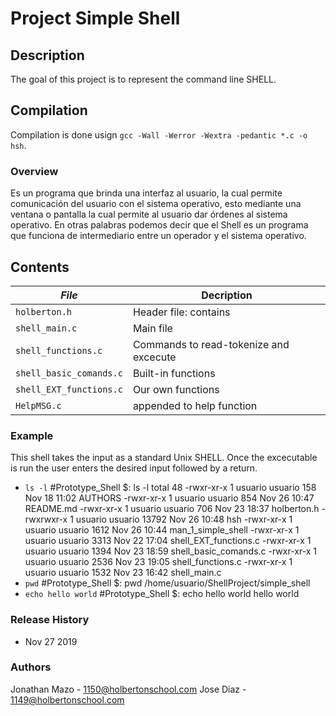 # Project Simple Shell

## Description
The goal of this project is to represent the command line SHELL.

## Compilation
Compilation is done usign `gcc -Wall -Werror -Wextra -pedantic *.c -o hsh`.

### Overview
Es un programa que brinda una interfaz al usuario, la cual permite comunicación
del usuario con el sistema operativo, esto mediante una ventana o pantalla la
cual permite al usuario dar órdenes al sistema operativo. En otras palabras
podemos decir que el Shell es un programa que funciona de intermediario entre
un operador y el sistema operativo.

## Contents
|   ***File***    |  **Decription**                       |
|---------------|---------------------------------------|
|  `holberton.h`	|  Header file: contains 	|
|  `shell_main.c`	|  Main file				|
|  `shell_functions.c` |  Commands to read-tokenize and excecute|
|  `shell_basic_comands.c` |  Built-in functions	|
|  `shell_EXT_functions.c`	|  Our own functions|
|  `HelpMSG.c`  |  appended to help function	 |

### Example
This shell takes the input as a standard Unix SHELL.
Once the excecutable is run the user enters the desired
input followed by a return.
* `ls -l`
#Prototype_Shell $: ls -l
total 48
-rwxr-xr-x 1 usuario usuario   158 Nov 18 11:02 AUTHORS
-rwxr-xr-x 1 usuario usuario   854 Nov 26 10:47 README.md
-rwxr-xr-x 1 usuario usuario   706 Nov 23 18:37 holberton.h
-rwxrwxr-x 1 usuario usuario 13792 Nov 26 10:48 hsh
-rwxr-xr-x 1 usuario usuario  1612 Nov 26 10:44 man_1_simple_shell
-rwxr-xr-x 1 usuario usuario  3313 Nov 22 17:04 shell_EXT_functions.c
-rwxr-xr-x 1 usuario usuario  1394 Nov 23 18:59 shell_basic_comands.c
-rwxr-xr-x 1 usuario usuario  2536 Nov 23 19:05 shell_functions.c
-rwxr-xr-x 1 usuario usuario  1532 Nov 23 16:42 shell_main.c
* `pwd`
#Prototype_Shell $: pwd
/home/usuario/ShellProject/simple_shell
* `echo hello world`
#Prototype_Shell $: echo hello world
hello world
### Release History
* Nov 27 2019

### Authors
Jonathan Mazo - 1150@holbertonschool.com
Jose Diaz - 1149@holbertonschool.com